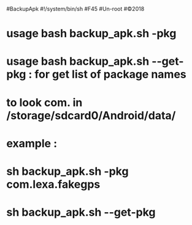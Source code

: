 #BackupApk
#!/system/bin/sh
#F45
#Un-root
#©2018



# usage bash backup_apk.sh -pkg <package name> <destination>
# usage bash backup_apk.sh --get-pkg  : for get list of package names
# to look com. in /storage/sdcard0/Android/data/

# example :
# sh backup_apk.sh -pkg com.lexa.fakegps
# sh backup_apk.sh --get-pkg
